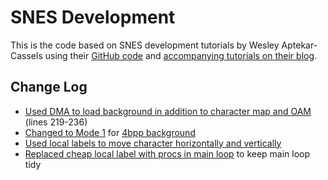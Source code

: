 # SNES Development

This is the code based on SNES development tutorials by Wesley Aptekar-Cassels using their [GitHub code](https://github.com/WesleyAC/snes-dev/) and [accompanying tutorials on their blog](https://blog.wesleyac.com/posts/snes-dev-1-getting-started).

## Change Log

* [Used DMA to load background in addition to character map and OAM](https://github.com/kokoza/snes-dev/commit/ef8b2b156c38bedec1d2e8be3ac5c7ac4f8e4664#diff-70b4420e73c383519f631737ef4cb31e83dd64c1b58fe28f7495322ad8ec779e) (lines 219-236)
* [Changed to Mode 1](https://github.com/kokoza/snes-dev/commit/ff97584fe7906905e8b045f85b713a74cecbe73f) for [4bpp background](https://snes.nesdev.org/wiki/Backgrounds)
* [Used local labels to move character horizontally and vertically](https://github.com/kokoza/snes-dev/commit/f7c9c625a00e1611d29445be5829808e5d7c6639)
* [Replaced cheap local label with procs in main loop](https://github.com/kokoza/snes-dev/commit/e0fa56953f075e9cb563aa617be3bd7c58b7ca42) to keep main loop tidy
